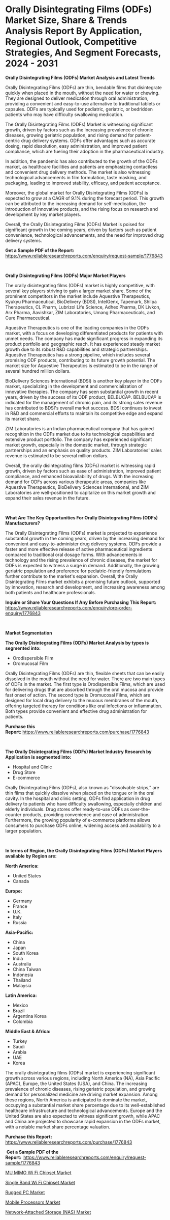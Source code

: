 <p><h1>Orally Disintegrating Films (ODFs) Market Size, Share & Trends Analysis Report By Application, Regional Outlook, Competitive Strategies, And Segment Forecasts, 2024 - 2031</h1></p><p><strong>Orally Disintegrating Films (ODFs) Market Analysis and Latest Trends</strong></p>
<p><p>Orally Disintegrating Films (ODFs) are thin, bendable films that disintegrate quickly when placed in the mouth, without the need for water or chewing. They are designed to deliver medication through oral administration, providing a convenient and easy-to-use alternative to traditional tablets or capsules. ODFs are typically used for pediatric, geriatric, or bedridden patients who may have difficulty swallowing medication.</p><p>The Orally Disintegrating Films (ODFs) Market is witnessing significant growth, driven by factors such as the increasing prevalence of chronic diseases, growing geriatric population, and rising demand for patient-centric drug delivery systems. ODFs offer advantages such as accurate dosing, rapid dissolution, easy administration, and improved patient compliance, which are fueling their adoption in the pharmaceutical industry.</p><p>In addition, the pandemic has also contributed to the growth of the ODFs market, as healthcare facilities and patients are emphasizing contactless and convenient drug delivery methods. The market is also witnessing technological advancements in film formulation, taste masking, and packaging, leading to improved stability, efficacy, and patient acceptance.</p><p>Moreover, the global market for Orally Disintegrating Films (ODFs) is expected to grow at a CAGR of 9.1% during the forecast period. This growth can be attributed to the increasing demand for self-medication, the introduction of innovative products, and the rising focus on research and development by key market players.</p><p>Overall, the Orally Disintegrating Films (ODFs) Market is poised for significant growth in the coming years, driven by factors such as patient convenience, technological advancements, and the need for improved drug delivery systems.</p></p>
<p><strong>Get a Sample PDF of the Report:&nbsp;</strong> <a href="https://www.reliableresearchreports.com/enquiry/request-sample/1776843">https://www.reliableresearchreports.com/enquiry/request-sample/1776843</a></p>
<p>&nbsp;</p>
<p><strong>Orally Disintegrating Films (ODFs) Major Market Players</strong></p>
<p><p>The orally disintegrating films (ODFs) market is highly competitive, with several key players striving to gain a larger market share. Some of the prominent competitors in the market include Aquestive Therapeutics, Kyukyu Pharmaceutical, BioDelivery (BDSI), IntelGenx, Tapemark, Shilpa Therapeutics, CL Pharm, Lubrizol Life Science, Adhex Pharma, DK Livkon, Arx Pharma, Aavishkar, ZIM Laboratories, Umang Pharmaceuticals, and Cure Pharmaceutical.</p><p>Aquestive Therapeutics is one of the leading companies in the ODFs market, with a focus on developing differentiated products for patients with unmet needs. The company has made significant progress in expanding its product portfolio and geographic reach. It has experienced steady market growth due to its robust R&D capabilities and strategic partnerships. Aquestive Therapeutics has a strong pipeline, which includes several promising ODF products, contributing to its future growth potential. The market size for Aquestive Therapeutics is estimated to be in the range of several hundred million dollars.</p><p>BioDelivery Sciences International (BDSI) is another key player in the ODFs market, specializing in the development and commercialization of innovative therapies. The company has seen substantial growth in recent years, driven by the success of its ODF product, BELBUCA®. BELBUCA® is indicated for the management of chronic pain, and its strong sales revenue has contributed to BDSI's overall market success. BDSI continues to invest in R&D and commercial efforts to maintain its competitive edge and expand its market share.</p><p>ZIM Laboratories is an Indian pharmaceutical company that has gained recognition in the ODFs market due to its technological capabilities and extensive product portfolio. The company has experienced significant market growth, especially in the domestic market, through strategic partnerships and an emphasis on quality products. ZIM Laboratories' sales revenue is estimated to be several million dollars.</p><p>Overall, the orally disintegrating films (ODFs) market is witnessing rapid growth, driven by factors such as ease of administration, improved patient compliance, and enhanced bioavailability of drugs. With the increasing demand for ODFs across various therapeutic areas, companies like Aquestive Therapeutics, BioDelivery Sciences International, and ZIM Laboratories are well-positioned to capitalize on this market growth and expand their sales revenue in the future.</p></p>
<p>&nbsp;</p>
<p><strong>What Are The Key Opportunities For Orally Disintegrating Films (ODFs) Manufacturers?</strong></p>
<p><p>The Orally Disintegrating Films (ODFs) market is projected to experience substantial growth in the coming years, driven by the increasing demand for convenient and easy-to-administer drug delivery systems. ODFs provide a faster and more effective release of active pharmaceutical ingredients compared to traditional oral dosage forms. With advancements in technology and the rising prevalence of chronic diseases, the market for ODFs is expected to witness a surge in demand. Additionally, the growing geriatric population and preference for pediatric-friendly formulations further contribute to the market's expansion. Overall, the Orally Disintegrating Films market exhibits a promising future outlook, supported by innovation, research and development, and increasing awareness among both patients and healthcare professionals.</p></p>
<p><strong>Inquire or Share Your Questions If Any Before Purchasing This Report:</strong> <a href="https://www.reliableresearchreports.com/enquiry/pre-order-enquiry/1776843">https://www.reliableresearchreports.com/enquiry/pre-order-enquiry/1776843</a></p>
<p>&nbsp;</p>
<p><strong>Market Segmentation</strong></p>
<p><strong>The Orally Disintegrating Films (ODFs) Market Analysis by types is segmented into:</strong></p>
<p><ul><li>Orodispersible Film</li><li>Oromucosal Film</li></ul></p>
<p><p>Orally Disintegrating Films (ODFs) are thin, flexible sheets that can be easily dissolved in the mouth without the need for water. There are two main types of ODFs in the market. The first type is Orodispersible Films, which are used for delivering drugs that are absorbed through the oral mucosa and provide fast onset of action. The second type is Oromucosal Films, which are designed for local drug delivery to the mucous membranes of the mouth, offering targeted therapy for conditions like oral infections or inflammation. Both types provide convenient and effective drug administration for patients.</p></p>
<p><strong>Purchase this Report:&nbsp;</strong><a href="https://www.reliableresearchreports.com/purchase/1776843">https://www.reliableresearchreports.com/purchase/1776843</a></p>
<p>&nbsp;</p>
<p><strong>The Orally Disintegrating Films (ODFs) Market Industry Research by Application is segmented into:</strong></p>
<p><ul><li>Hospital and Clinic</li><li>Drug Store</li><li>E-commerce</li></ul></p>
<p><p>Orally Disintegrating Films (ODFs), also known as "dissolvable strips," are thin films that quickly dissolve when placed on the tongue or in the oral cavity. In the hospital and clinic setting, ODFs find application in drug delivery to patients who have difficulty swallowing, especially children and elderly individuals. Drug stores offer ready-to-use ODFs as over-the-counter products, providing convenience and ease of administration. Furthermore, the growing popularity of e-commerce platforms allows consumers to purchase ODFs online, widening access and availability to a larger population.</p></p>
<p>&nbsp;</p>
<p><strong>In terms of Region, the Orally Disintegrating Films (ODFs) Market Players available by Region are:</strong></p>
<p>
    <p> <strong> North America: </strong>
        <ul>
            <li>United States</li>
            <li>Canada</li>
        </ul>
        </p> 
    <p> <strong> Europe: </strong>
        <ul>
            <li>Germany</li>
            <li>France</li>
            <li>U.K.</li>
            <li>Italy</li>
            <li>Russia</li>
        </ul>
        </p> 
    <p> <strong> Asia-Pacific: </strong>
        <ul>
            <li>China</li>
            <li>Japan</li>
            <li>South Korea</li>
            <li>India</li>
            <li>Australia</li>
            <li>China Taiwan</li>
            <li>Indonesia</li>
            <li>Thailand</li>
            <li>Malaysia</li>
        </ul>
        </p> 
    <p> <strong> Latin America: </strong>
        <ul>
            <li>Mexico</li>
            <li>Brazil</li>
            <li>Argentina Korea</li>
            <li>Colombia</li>
        </ul>
        </p> 
    <p> <strong> Middle East & Africa: </strong>
        <ul>
            <li>Turkey</li>
            <li>Saudi</li>
            <li>Arabia</li>
            <li>UAE</li>
            <li>Korea</li>
        </ul>
    </p>
    </p>
<p><p>The orally disintegrating films (ODFs) market is experiencing significant growth across various regions, including North America (NA), Asia Pacific (APAC), Europe, the United States (USA), and China. The increasing prevalence of chronic diseases, rising geriatric population, and growing demand for personalized medicine are driving market expansion. Among these regions, North America is anticipated to dominate the market, occupying a substantial market share percentage due to its well-established healthcare infrastructure and technological advancements. Europe and the United States are also expected to witness significant growth, while APAC and China are projected to showcase rapid expansion in the ODFs market, with a notable market share percentage valuation.</p></p>
<p><strong>Purchase this Report: </strong><a href="https://www.reliableresearchreports.com/purchase/1776843">https://www.reliableresearchreports.com/purchase/1776843</a></p>
<p>&nbsp;<strong>Get a Sample PDF of the Report:&nbsp;&nbsp;</strong><a href="https://www.reliableresearchreports.com/enquiry/request-sample/1776843">https://www.reliableresearchreports.com/enquiry/request-sample/1776843</a></p>
<p><strong></strong></p>
<p><p><a href="https://www.linkedin.com/pulse/mu-mimo-wi-fi-chipset-market-size-share-global-analysis-report-ryroe?trackingId=A%2FNO1OlGTx6RkkVhjpQISA%3D%3D">MU MIMO Wi Fi Chipset Market</a></p><p><a href="https://www.linkedin.com/pulse/single-band-wi-fi-chipset-market-size-growth-forecast-from-uigme?trackingId=xSfTazd8QDyP5hUjp%2FacQg%3D%3D">Single Band Wi Fi Chipset Market</a></p><p><a href="https://medium.com/@ameliahaleyi77567/rugged-pc-market-report-reveals-the-latest-trends-and-growth-opportunities-of-this-market-7ca6ccdb1cc8">Rugged PC Market</a></p><p><a href="https://www.linkedin.com/pulse/mobile-processors-market-research-report-forecasted-period-8cqgc?trackingId=w9OLkC3iRZCCjtasmhFP2A%3D%3D">Mobile Processors Market</a></p><p><a href="https://medium.com/@ameliahaleyi77567/network-attached-storage-nas-market-outlook-industry-overview-and-forecast-2024-to-2031-518daad964b9">Network-Attached Storage (NAS) Market</a></p></p>
